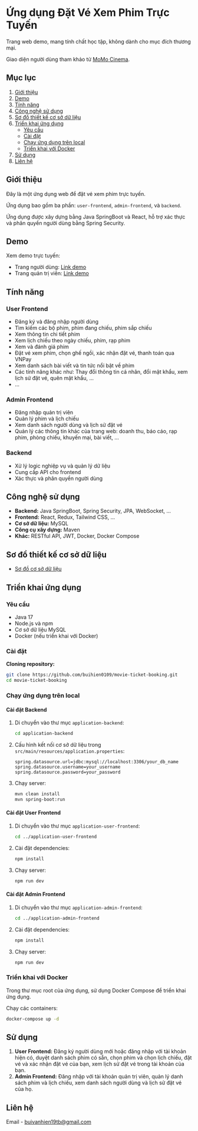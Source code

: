 # Ứng dụng Đặt Vé Xem Phim Trực Tuyến

Trang web demo, mang tính chất học tập, không dành cho mục đích thương mại.

Giao diện người dùng tham khảo từ [MoMo Cinema](https://momo.vn/cinema).

## Mục lục

1. [Giới thiệu](#giới-thiệu)
2. [Demo](#demo)
3. [Tính năng](#tính-năng)
4. [Công nghệ sử dụng](#công-nghệ-sử-dụng)
5. [Sơ đồ thiết kế cơ sở dữ liệu](#sơ-đồ-thiết-kế-cơ-sở-dữ-liệu)
6. [Triển khai ứng dụng](#triển-khai-ứng-dụng)
    - [Yêu cầu](#yêu-cầu)
    - [Cài đặt](#cài-đặt)
    - [Chạy ứng dụng trên local](#chạy-ứng-dụng-trên-local)
    - [Triển khai với Docker](#triển-khai-với-docker)
7. [Sử dụng](#sử-dụng)
8. [Liên hệ](#liên-hệ)

## Giới thiệu

Đây là một ứng dụng web để đặt vé xem phim trực tuyến.

Ứng dụng bao gồm ba phần: `user-frontend`, `admin-frontend`, và `backend`.

Ứng dụng được xây dựng bằng Java SpringBoot và React, hỗ trợ xác thực và phân quyền người dùng bằng Spring Security.

## Demo

Xem demo trực tuyến:

-   Trang người dùng: [Link demo](http://103.237.144.171:8885/)
-   Trang quản trị viên: [Link demo](http://103.237.144.171:8885/admin)

## Tính năng

### User Frontend

-   Đăng ký và đăng nhập người dùng
-   Tìm kiếm các bộ phim, phim đang chiếu, phim sắp chiếu
-   Xem thông tin chi tiết phim
-   Xem lịch chiếu theo ngày chiếu, phim, rạp phim
-   Xem và đánh giá phim
-   Đặt vé xem phim, chọn ghế ngồi, xác nhận đặt vé, thanh toán qua VNPay
-   Xem danh sách bài viết và tin tức nổi bật về phim
-   Các tính năng khác như: Thay đổi thông tin cá nhân, đổi mật khẩu, xem lịch sử đặt vé, quên mật khẩu, ...
-   ...

### Admin Frontend

-   Đăng nhập quản trị viên
-   Quản lý phim và lịch chiếu
-   Xem danh sách người dùng và lịch sử đặt vé
-   Quản lý các thông tin khác của trang web: doanh thu, báo cáo, rạp phim, phòng chiếu, khuyến mại, bài viết, ...

### Backend

-   Xử lý logic nghiệp vụ và quản lý dữ liệu
-   Cung cấp API cho frontend
-   Xác thực và phân quyền người dùng

## Công nghệ sử dụng

-   **Backend:** Java SpringBoot, Spring Security, JPA, WebSocket, ...
-   **Frontend:** React, Redux, Tailwind CSS, ...
-   **Cơ sở dữ liệu:** MySQL
-   **Công cụ xây dựng:** Maven
-   **Khác:** RESTful API, JWT, Docker, Docker Compose

## Sơ đồ thiết kế cơ sở dữ liệu

- [Sơ đồ cơ sở dữ liệu](https://dbdiagram.io/d/Movie-ticket-booking-website-65a56245ac844320aef632ee)

## Triển khai ứng dụng

### Yêu cầu

-   Java 17
-   Node.js và npm
-   Cơ sở dữ liệu MySQL
-   Docker (nếu triển khai với Docker)

### Cài đặt

**Cloning repository:**

```bash
git clone https://github.com/buihien0109/movie-ticket-booking.git
cd movie-ticket-booking
```

### Chạy ứng dụng trên local

#### Cài đặt Backend

1. Di chuyển vào thư mục `application-backend`:

    ```bash
    cd application-backend
    ```

2. Cấu hình kết nối cơ sở dữ liệu trong `src/main/resources/application.properties`:

    ```properties
    spring.datasource.url=jdbc:mysql://localhost:3306/your_db_name
    spring.datasource.username=your_username
    spring.datasource.password=your_password
    ```

3. Chạy server:

    ```bash
    mvn clean install
    mvn spring-boot:run
    ```

#### Cài đặt User Frontend

1. Di chuyển vào thư mục `application-user-frontend`:

    ```bash
    cd ../application-user-frontend
    ```

2. Cài đặt dependencies:

    ```bash
    npm install
    ```

3. Chạy server:

    ```bash
    npm run dev
    ```

#### Cài đặt Admin Frontend

1. Di chuyển vào thư mục `application-admin-frontend`:

    ```bash
    cd ../application-admin-frontend
    ```

2. Cài đặt dependencies:

    ```bash
    npm install
    ```

3. Chạy server:

    ```bash
    npm run dev
    ```

### Triển khai với Docker

Trong thư mục root của ứng dụng, sử dụng Docker Compose để triển khai ứng dụng.

Chạy các containers:

```bash
docker-compose up -d
```

## Sử dụng

1. **User Frontend:** Đăng ký người dùng mới hoặc đăng nhập với tài khoản hiện có, duyệt danh sách phim có sẵn, chọn phim và chọn lịch chiếu, đặt vé và xác nhận đặt vé của bạn, xem lịch sử đặt vé trong tài khoản của bạn.
2. **Admin Frontend:** Đăng nhập với tài khoản quản trị viên, quản lý danh sách phim và lịch chiếu, xem danh sách người dùng và lịch sử đặt vé của họ.

## Liên hệ

Email - [buivanhien19tb@gmail.com](mailto:buivanhien19tb@gmail.com)